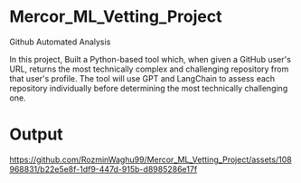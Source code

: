 # Mercor_ML_Vetting_Project
Github Automated Analysis

In this project, Built a Python-based tool which, when given a GitHub user's URL, returns the most technically complex and challenging repository from that user's profile. The tool will use GPT and LangChain to assess each repository individually before determining the most technically challenging one. 

# Output 


https://github.com/RozminWaghu99/Mercor_ML_Vetting_Project/assets/108968831/b22e5e8f-1df9-447d-915b-d8985286e17f



